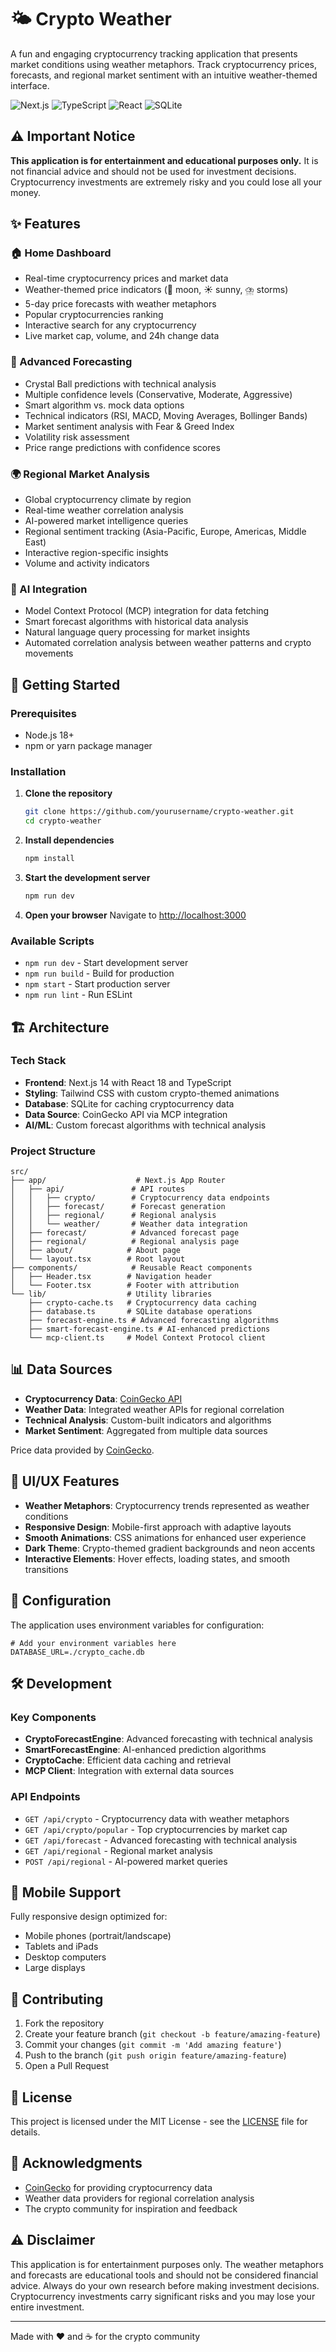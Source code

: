 # 🌤️ Crypto Weather

A fun and engaging cryptocurrency tracking application that presents market conditions using weather metaphors. Track cryptocurrency prices, forecasts, and regional market sentiment with an intuitive weather-themed interface.

![Next.js](https://img.shields.io/badge/Next.js-14.0.3-black)
![TypeScript](https://img.shields.io/badge/TypeScript-5.2.2-blue)
![React](https://img.shields.io/badge/React-18.2.0-blue)
![SQLite](https://img.shields.io/badge/SQLite-5.1.7-green)

## ⚠️ Important Notice

**This application is for entertainment and educational purposes only.** It is not financial advice and should not be used for investment decisions. Cryptocurrency investments are extremely risky and you could lose all your money.

## ✨ Features

### 🏠 Home Dashboard
- Real-time cryptocurrency prices and market data
- Weather-themed price indicators (🚀 moon, ☀️ sunny, ⛈️ storms)
- 5-day price forecasts with weather metaphors
- Popular cryptocurrencies ranking
- Interactive search for any cryptocurrency
- Live market cap, volume, and 24h change data

### 🔮 Advanced Forecasting
- Crystal Ball predictions with technical analysis
- Multiple confidence levels (Conservative, Moderate, Aggressive)
- Smart algorithm vs. mock data options
- Technical indicators (RSI, MACD, Moving Averages, Bollinger Bands)
- Market sentiment analysis with Fear & Greed Index
- Volatility risk assessment
- Price range predictions with confidence scores

### 🌍 Regional Market Analysis
- Global cryptocurrency climate by region
- Real-time weather correlation analysis
- AI-powered market intelligence queries
- Regional sentiment tracking (Asia-Pacific, Europe, Americas, Middle East)
- Interactive region-specific insights
- Volume and activity indicators

### 🤖 AI Integration
- Model Context Protocol (MCP) integration for data fetching
- Smart forecast algorithms with historical data analysis
- Natural language query processing for market insights
- Automated correlation analysis between weather patterns and crypto movements

## 🚀 Getting Started

### Prerequisites
- Node.js 18+ 
- npm or yarn package manager

### Installation

1. **Clone the repository**
   ```bash
   git clone https://github.com/yourusername/crypto-weather.git
   cd crypto-weather
   ```

2. **Install dependencies**
   ```bash
   npm install
   ```

3. **Start the development server**
   ```bash
   npm run dev
   ```

4. **Open your browser**
   Navigate to [http://localhost:3000](http://localhost:3000)

### Available Scripts

- `npm run dev` - Start development server
- `npm run build` - Build for production
- `npm start` - Start production server
- `npm run lint` - Run ESLint

## 🏗️ Architecture

### Tech Stack
- **Frontend**: Next.js 14 with React 18 and TypeScript
- **Styling**: Tailwind CSS with custom crypto-themed animations
- **Database**: SQLite for caching cryptocurrency data
- **Data Source**: CoinGecko API via MCP integration
- **AI/ML**: Custom forecast algorithms with technical analysis

### Project Structure
```
src/
├── app/                    # Next.js App Router
│   ├── api/               # API routes
│   │   ├── crypto/        # Cryptocurrency data endpoints
│   │   ├── forecast/      # Forecast generation
│   │   ├── regional/      # Regional analysis
│   │   └── weather/       # Weather data integration
│   ├── forecast/          # Advanced forecast page
│   ├── regional/          # Regional analysis page
│   ├── about/            # About page
│   └── layout.tsx        # Root layout
├── components/            # Reusable React components
│   ├── Header.tsx        # Navigation header
│   └── Footer.tsx        # Footer with attribution
└── lib/                  # Utility libraries
    ├── crypto-cache.ts   # Cryptocurrency data caching
    ├── database.ts       # SQLite database operations
    ├── forecast-engine.ts # Advanced forecasting algorithms
    ├── smart-forecast-engine.ts # AI-enhanced predictions
    └── mcp-client.ts     # Model Context Protocol client
```

## 📊 Data Sources

- **Cryptocurrency Data**: [CoinGecko API](https://www.coingecko.com/en/api/)
- **Weather Data**: Integrated weather APIs for regional correlation
- **Technical Analysis**: Custom-built indicators and algorithms
- **Market Sentiment**: Aggregated from multiple data sources

Price data provided by [CoinGecko](https://www.coingecko.com).

## 🎨 UI/UX Features

- **Weather Metaphors**: Cryptocurrency trends represented as weather conditions
- **Responsive Design**: Mobile-first approach with adaptive layouts
- **Smooth Animations**: CSS animations for enhanced user experience
- **Dark Theme**: Crypto-themed gradient backgrounds and neon accents
- **Interactive Elements**: Hover effects, loading states, and smooth transitions

## 🔧 Configuration

The application uses environment variables for configuration:

```env
# Add your environment variables here
DATABASE_URL=./crypto_cache.db
```

## 🛠️ Development

### Key Components

- **CryptoForecastEngine**: Advanced forecasting with technical analysis
- **SmartForecastEngine**: AI-enhanced prediction algorithms  
- **CryptoCache**: Efficient data caching and retrieval
- **MCP Client**: Integration with external data sources

### API Endpoints

- `GET /api/crypto` - Cryptocurrency data with weather metaphors
- `GET /api/crypto/popular` - Top cryptocurrencies by market cap
- `GET /api/forecast` - Advanced forecasting with technical analysis
- `GET /api/regional` - Regional market analysis
- `POST /api/regional` - AI-powered market queries

## 📱 Mobile Support

Fully responsive design optimized for:
- Mobile phones (portrait/landscape)
- Tablets and iPads
- Desktop computers
- Large displays

## 🤝 Contributing

1. Fork the repository
2. Create your feature branch (`git checkout -b feature/amazing-feature`)
3. Commit your changes (`git commit -m 'Add amazing feature'`)
4. Push to the branch (`git push origin feature/amazing-feature`)
5. Open a Pull Request

## 📄 License

This project is licensed under the MIT License - see the [LICENSE](LICENSE) file for details.

## 🙏 Acknowledgments

- [CoinGecko](https://www.coingecko.com) for providing cryptocurrency data
- Weather data providers for regional correlation analysis
- The crypto community for inspiration and feedback

## ⚠️ Disclaimer

This application is for entertainment purposes only. The weather metaphors and forecasts are educational tools and should not be considered financial advice. Always do your own research before making investment decisions. Cryptocurrency investments carry significant risks and you may lose your entire investment.

---

Made with ❤️ and ☕ for the crypto community